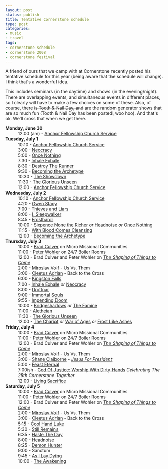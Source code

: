 ```yaml
---
layout: post
status: publish
title: Tentative Cornerstone schedule
type: post
categories:
- music
- travel
tags:
- cornerstone schedule
- cornerstone 2008
- cornerstone festival
---
```

A friend of ours that we camp with at Cornerstone recently posted his tentative schedule for this year (being aware that the schedule will change). I think that's a wonderful idea.

This includes seminars (in the daytime) and shows (in the evening/night). There are overlapping events, and simultaneous events in different places, so I clearly will have to make a few choices on some of these. Also, of course, there <del>is Tooth &amp; Nail Day, and</del> are the random generator shows that are so much fun (Tooth &amp; Nail Day has been posted, woo hoo). And that's ok. We'll cross that when we get there.
<dl>
<dt><strong>Monday, June 30</strong></dt></dt>
<dd>12:00 (am) - <a href="http://www.theanchorfellowship.com/">Anchor Fellowship Church Service</a></dd>
<dt><strong>Tuesday, July 1</strong></dt>
<dd>10:10 - <a href="http://www.theanchorfellowship.com/">Anchor Fellowship Church Service</a></dd>
<dd>3:00 - <a href="http://www.myspace.com/neocracy/">Neocracy</a></dd>
<dd>5:00 - <a href="http://www.purevolume.com/oncenothing">Once Nothing</a></dd>
<dd>7:30 - <a href="http://www.inhaleexhalerock.com/">Inhale Exhale</a></dd>
<dd>8:30 - <a href="http://www.purevolume.com/destroytherunner">Destroy The Runner</a></dd>
<dd>9:30 - <a href="http://www.becomingthearchetype.com/">Becoming the Archetype</a></dd>
<dd>10:30 - <a href="http://www.theshowdownmetal.com/">The Showdown</a></dd>
<dd>11:30 - <a href="http://www.myspace.com/thegloriousunseen">The Glorious Unseen</a></dd>
<dd>12:00 - <a href="http://www.theanchorfellowship.com/">Anchor Fellowship Church Service</a></dd>
<dt><strong>Wednesday, July 2</strong></dt>
<dd>10:10 - <a href="http://www.theanchorfellowship.com/">Anchor Fellowship Church Service</a></dd>
<dd>4:20 - <a href="http://www.myspace.com/gwenstacy">Gwen Stacy</a></dd>
<dd>7:00 - <a href="http://www.thievesandliars.com/">Thieves and Liars</a></dd>
<dd>8:00 - <a href="http://www.myspace.com/isleepwalker">I, Sleepwalker</a></dd>
<dd>8:45 - <a href="http://www.frosthardr.com/">Frosthardr</a></dd>
<dd>10:00 - <a href="http://www.sixpence-ntr.com/">Sixpence None the Richer</a> <em>or</em> <a href="http://profile.myspace.com/index.cfm?fuseaction=user.viewprofile&amp;friendID=15704049">Headnoise</a> <em>or</em> <a href="http://www.purevolume.com/oncenothing">Once Nothing</a></dd>
<dd>11:15 - <a href="http://www.purevolume.com/withbloodcomescleansing">With Blood Comes Cleansing</a></dd>
<dd>12:00 - <a href="http://www.becomingthearchetype.com/">Becoming the Archetype</a></dd>
<dt><strong>Thursday, July 3</strong></dt>
<dd>10:00 - <a href="http://bradculver.blogspot.com/">Brad Culver</a> on Micro Missional Communities</dd>
<dd>11:00 - <a href="http://www.sourcemn.org/">Peter Wohler</a> on 24/7 Boiler Rooms</dd>
<dd>12:00 - Brad Culver and Peter Wohler on <a href="http://www.amazon.com/gp/redirect.html?ie=UTF8&amp;location=http%3A%2F%2Fwww.amazon.com%2FShaping-Things-Come-Innovation-Mission%2Fdp%2F1565636597%3Fie%3DUTF8%26s%3Dbooks%26qid%3D1209572296%26sr%3D8-1&amp;tag=jonathanstega-20&amp;linkCode=ur2&amp;camp=1789&amp;creative=9325"><em>The Shaping of Things to Come</em></a></dd>
<dd>2:00 - <a href="http://en.wikipedia.org/wiki/Miroslav_Volf">Miroslav Volf</a> - Us Vs. Them</dd>
<dd>3:00 - <a href="http://www.nationoftheunderground.com/">Cleetus Adrian</a> - Back to the Cross</dd>
<dd>6:00 - <a href="http://www.purevolume.com/kingstonfalls">Kingston Falls</a></dd>
<dd>7:00 - <a href="http://www.inhaleexhalerock.com/">Inhale Exhale</a> <em>or</em> <a href="http://www.myspace.com/neocracy/">Neocracy</a></dd>
<dd>8:00 - <a href="http://www.drottnar.com/">Drottnar</a></dd>
<dd>9:00 - <a href="http://www.immortalsouls.com/">Immortal Souls</a></dd>
<dd>9:55 - <a href="http://www.purevolume.com/impendingdoom">Impending Doom</a></dd>
<dd>10:00 - <a href="http://http://www.bridgeshadows.net/">Bridgeshadows</a> <em>or</em> <a href="http://www.myspace.com/thefaminedestroys">The Famine</a></dd>
<dd>11:00 - <a href="http://www.aletheian.com/">Aletheian</a></dd>
<dd>11:30 - <a href="http://www.myspace.com/thegloriousunseen">The Glorious Unseen</a></dd>
<dd>12:00 - <a href="http://www.thechariot.com/">The Chariot</a> <em>or</em> <a href="http://www.purevolume.com/warofages">War of Ages</a> <em>or</em> <a href="">Frost Like Ashes</a></dd>
<dt><strong>Friday, July 4</strong></dt>
<dd>10:00 - <a href="http://bradculver.blogspot.com/">Brad Culver</a> on Micro Missional Communities</dd>
<dd>11:00 - <a href="http://www.sourcemn.org/">Peter Wohler</a> on 24/7 Boiler Rooms</dd>
<dd>12:00 - Brad Culver and Peter Wohler on <a href="http://www.amazon.com/gp/redirect.html?ie=UTF8&amp;location=http%3A%2F%2Fwww.amazon.com%2FShaping-Things-Come-Innovation-Mission%2Fdp%2F1565636597%3Fie%3DUTF8%26s%3Dbooks%26qid%3D1209572296%26sr%3D8-1&amp;tag=jonathanstega-20&amp;linkCode=ur2&amp;camp=1789&amp;creative=9325"><em>The Shaping of Things to Come</em></a></dd>
<dd>2:00 - <a href="http://en.wikipedia.org/wiki/Miroslav_Volf">Miroslav Volf</a> - Us Vs. Them</dd>
<dd>3:00 - <a href="http://thesimpleway.org/">Shane Claiborne</a> - <a href="http://www.amazon.com/gp/redirect.html?ie=UTF8&amp;location=http%3A%2F%2Fwww.amazon.com%2FJesus-President-Politics-Ordinary-Radicals%2Fdp%2F0310278422%3Fie%3DUTF8%26s%3Dbooks%26qid%3D1209572628%26sr%3D8-1&amp;tag=jonathanstega-20&amp;linkCode=ur2&amp;camp=1789&amp;creative=9325"><em>Jesus For President</em></a></dd>
<dd>5:00 - <a href="http://www.feasteternal.com/">Feast Eternal</a></dd>
<dd>7:00ish - <a href="http://www.cornerstonefestival.com/25th/">God Of Justice: Worship With Dirty Hands</a> <em>Celebrating The 25th Cornerstone Together</em></dd>
<dd>12:00 - <a href="http://www.myspace.com/livingsacrifice">Living Sacrifice</a></dd>
<dt><strong>Saturday, July 5</strong></dt>
<dd>10:00 - <a href="http://bradculver.blogspot.com/">Brad Culver</a> on Micro Missional Communities</dd>
<dd>11:00 - <a href="http://www.sourcemn.org/">Peter Wohler</a> on 24/7 Boiler Rooms</dd>
<dd>12:00 - Brad Culver and Peter Wohler on <a href="http://www.amazon.com/gp/redirect.html?ie=UTF8&amp;location=http%3A%2F%2Fwww.amazon.com%2FShaping-Things-Come-Innovation-Mission%2Fdp%2F1565636597%3Fie%3DUTF8%26s%3Dbooks%26qid%3D1209572296%26sr%3D8-1&amp;tag=jonathanstega-20&amp;linkCode=ur2&amp;camp=1789&amp;creative=9325"><em>The Shaping of Things to Come</em></a></dd>
<dd>2:00 - <a href="http://en.wikipedia.org/wiki/Miroslav_Volf">Miroslav Volf</a> - Us Vs. Them</dd>
<dd>3:00 - <a href="http://www.nationoftheunderground.com/">Cleetus Adrian</a> - Back to the Cross</dd>
<dd>5:15 - <a href="http://www.coolhandlukeonline.com/">Cool Hand Luke</a></dd>
<dd>5:30 - <a href="http://www.stillremains.com/">Still Remains</a></dd>
<dd>6:35 - <a href="http://www.hastetheday.com/">Haste The Day</a></dd>
<dd>8:00 - <a href="http://profile.myspace.com/index.cfm?fuseaction=user.viewprofile&amp;friendID=15704049">Headnoise</a></dd>
<dd>8:25 - <a href="http://www.demonhunter.net/">Demon Hunter</a></dd>
<dd>9:00 - Sanctum</dd>
<dd>9:45 - <a href="http://www.asilaydying.com/">As I Lay Dying</a></dd>
<dd>10:00 - <a href="http://www.awakening.co.za/">The Awakening</a></dd>
</dl>
